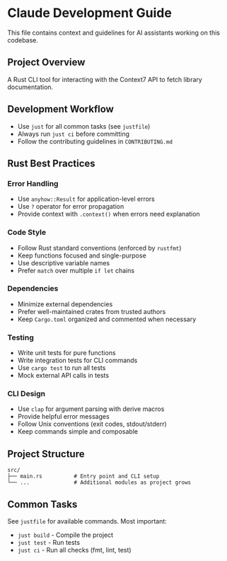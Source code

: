 # Claude Development Guide

This file contains context and guidelines for AI assistants working on this codebase.

## Project Overview

A Rust CLI tool for interacting with the Context7 API to fetch library documentation.

## Development Workflow

- Use `just` for all common tasks (see `justfile`)
- Always run `just ci` before committing
- Follow the contributing guidelines in `CONTRIBUTING.md`

## Rust Best Practices

### Error Handling

- Use `anyhow::Result` for application-level errors
- Use `?` operator for error propagation
- Provide context with `.context()` when errors need explanation

### Code Style

- Follow Rust standard conventions (enforced by `rustfmt`)
- Keep functions focused and single-purpose
- Use descriptive variable names
- Prefer `match` over multiple `if let` chains

### Dependencies

- Minimize external dependencies
- Prefer well-maintained crates from trusted authors
- Keep `Cargo.toml` organized and commented when necessary

### Testing

- Write unit tests for pure functions
- Write integration tests for CLI commands
- Use `cargo test` to run all tests
- Mock external API calls in tests

### CLI Design

- Use `clap` for argument parsing with derive macros
- Provide helpful error messages
- Follow Unix conventions (exit codes, stdout/stderr)
- Keep commands simple and composable

## Project Structure

```
src/
├── main.rs          # Entry point and CLI setup
└── ...              # Additional modules as project grows
```

## Common Tasks

See `justfile` for available commands. Most important:
- `just build` - Compile the project
- `just test` - Run tests
- `just ci` - Run all checks (fmt, lint, test)

